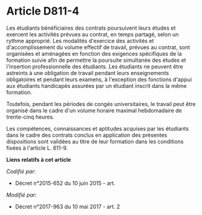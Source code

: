 # Article D811-4

Les étudiants bénéficiaires des contrats poursuivent leurs études et exercent les activités prévues au contrat, en temps
partagé, selon un rythme approprié. Les modalités d'exercice des activités et d'accomplissement du volume effectif de
travail, prévues au contrat, sont organisées et aménagées en fonction des exigences spécifiques de la formation suivie afin
de permettre la poursuite simultanée des études et l'insertion professionnelle des étudiants. Les étudiants ne peuvent être
astreints à une obligation de travail pendant leurs enseignements obligatoires et pendant leurs examens, à l'exception des
fonctions d'appui aux étudiants handicapés assurées par un étudiant inscrit dans la même formation.

Toutefois, pendant les périodes de congés universitaires, le travail peut être organisé dans le cadre d'un volume horaire
maximal hebdomadaire de trente-cinq heures.

Les compétences, connaissances et aptitudes acquises par les étudiants dans le cadre des contrats conclus en application des
présentes dispositions sont validées au titre de leur formation dans les conditions fixées à l'article L. 611-9.

**Liens relatifs à cet article**

_Codifié par_:

  - Décret n°2015-652 du 10 juin 2015 - art.

_Modifié par_:

  - Décret n°2017-963 du 10 mai 2017 - art. 2

